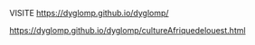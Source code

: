 VISITE
https://dyglomp.github.io/dyglomp/

https://dyglomp.github.io/dyglomp/cultureAfriquedelouest.html
